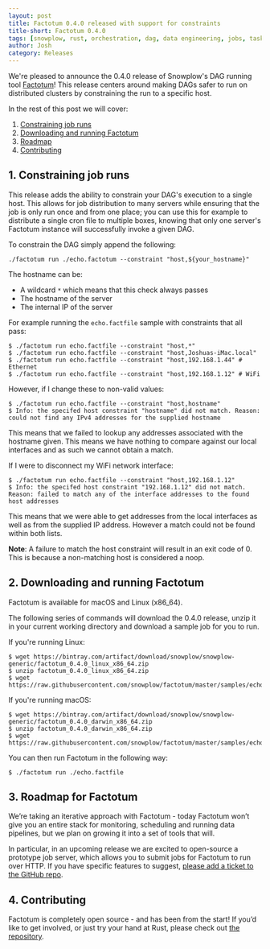 ```yaml
---
layout: post
title: Factotum 0.4.0 released with support for constraints
title-short: Factotum 0.4.0
tags: [snowplow, rust, orchestration, dag, data engineering, jobs, tasks, factotum, pipeline]
author: Josh
category: Releases
---
```


We're pleased to announce the 0.4.0 release of Snowplow's DAG running tool [Factotum][factotum-repo]! This release centers around making DAGs safer to run on distributed clusters by constraining the run to a specific host.

In the rest of this post we will cover:

1. [Constraining job runs](/blog/2016/12/xx/factotum-0.4.0-released-with-support-for-constraints#constraints)
2. [Downloading and running Factotum](/blog/2016/12/xx/factotum-0.4.0-released-with-support-for-constraints#install)
3. [Roadmap](/blog/2016/12/xx/factotum-0.4.0-released-with-support-for-constraints#roadmap)
4. [Contributing](/blog/2016/12/xx/factotum-0.4.0-released-with-support-for-constraints#contributing)

<!--more-->

<h2 id="constraints">1. Constraining job runs</h2>

This release adds the ability to constrain your DAG's execution to a single host. This allows for job distribution to many servers while ensuring that the job is only run once and from one place; you can use this for example to distribute a single cron file to multiple boxes, knowing that only one server's Factotum instance will successfully invoke a given DAG.

To constrain the DAG simply append the following:

```
./factotum run ./echo.factotum --constraint "host,${your_hostname}"
```

The hostname can be:

* A wildcard `*` which means that this check always passes
* The hostname of the server
* The internal IP of the server

For example running the `echo.factfile` sample with constraints that all pass:

```
$ ./factotum run echo.factfile --constraint "host,*"
$ ./factotum run echo.factfile --constraint "host,Joshuas-iMac.local"
$ ./factotum run echo.factfile --constraint "host,192.168.1.44" # Ethernet
$ ./factotum run echo.factfile --constraint "host,192.168.1.12" # WiFi
```

However, if I change these to non-valid values:

```
$ ./factotum run echo.factfile --constraint "host,hostname"
$ Info: the specifed host constraint "hostname" did not match. Reason: could not find any IPv4 addresses for the supplied hostname
```

This means that we failed to lookup any addresses associated with the hostname given.  This means we have nothing to compare against our local interfaces and as such we cannot obtain a match.

If I were to disconnect my WiFi network interface:

```
$ ./factotum run echo.factfile --constraint "host,192.168.1.12"
$ Info: the specifed host constraint "192.168.1.12" did not match. Reason: failed to match any of the interface addresses to the found host addresses
```

This means that we were able to get addresses from the local interfaces as well as from the supplied IP address.  However a match could not be found within both lists.

__Note__: A failure to match the host constraint will result in an exit code of 0.  This is because a non-matching host is considered a noop.

<h2 id="install">2. Downloading and running Factotum</h2>

Factotum is available for macOS and Linux (x86_64).

The following series of commands will download the 0.4.0 release, unzip it in your current working directory and download a sample job for you to run.

If you're running Linux:

```
$ wget https://bintray.com/artifact/download/snowplow/snowplow-generic/factotum_0.4.0_linux_x86_64.zip
$ unzip factotum_0.4.0_linux_x86_64.zip
$ wget https://raw.githubusercontent.com/snowplow/factotum/master/samples/echo.factfile
```

If you're running macOS:

```
$ wget https://bintray.com/artifact/download/snowplow/snowplow-generic/factotum_0.4.0_darwin_x86_64.zip
$ unzip factotum_0.4.0_darwin_x86_64.zip
$ wget https://raw.githubusercontent.com/snowplow/factotum/master/samples/echo.factfile
```

You can then run Factotum in the following way:

```
$ ./factotum run ./echo.factfile
```

<h2 id="roadmap">3. Roadmap for Factotum</h2>

We’re taking an iterative approach with Factotum - today Factotum won’t give you an entire stack for monitoring, scheduling and running data pipelines, but we plan on growing it into a set of tools that will.

In particular, in an upcoming release we are excited to open-source a prototype job server, which allows you to submit jobs for Factotum to run over HTTP. If you have specific features to suggest, [please add a ticket to the GitHub repo][factotum-issues].

<h2 id="contributing">4. Contributing</h2>

Factotum is completely open source - and has been from the start! If you’d like to get involved, or just try your hand at Rust, please check out [the repository][factotum-repo].

[factotum-issues]: https://github.com/snowplow/factotum/issues/new
[factotum-repo]: https://github.com/snowplow/factotum
